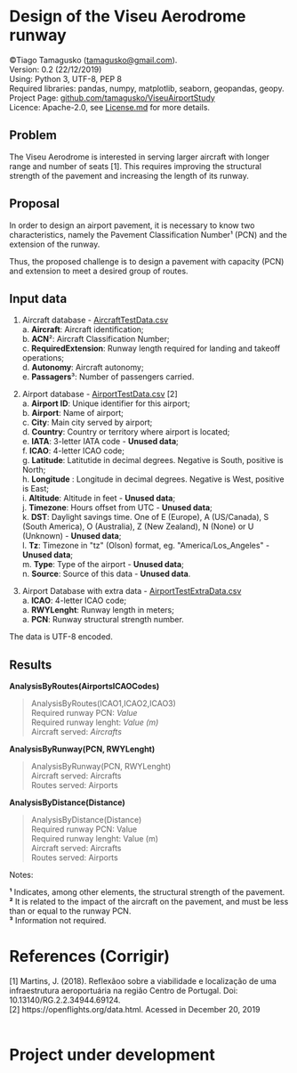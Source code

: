 # <h1>Design of the Viseu Aerodrome runway</h1>

©Tiago Tamagusko (tamagusko@gmail.com). 
<br> Version: 0.2 (22/12/2019)
<br> Using: Python 3, UTF-8, PEP 8
<br> Required libraries: pandas, numpy, matplotlib, seaborn, geopandas, geopy.
<br> Project Page: <a href="https://github.com/tamagusko/ViseuAirportStudy/">github.com/tamagusko/ViseuAirportStudy</a>
<br> Licence: Apache-2.0, see <a href="https://github.com/tamagusko/ViseuAirportStudy/License.md">License.md</a> for more details.


<h2>Problem</h2>

The Viseu Aerodrome is interested in serving larger aircraft with longer range and number of seats [1]. This requires improving the structural strength of the pavement and increasing the length of its runway.

<h2>Proposal</h2>

In order to design an airport pavement, it is necessary to know two characteristics, namely the Pavement Classification Number¹ (PCN) and the extension of the runway.

Thus, the proposed challenge is to design a pavement with capacity (PCN) and extension to meet a desired group of routes.

<h2>Input data</h2>

1. Aircraft database - <a href="https://github.com/tamagusko/ViseuAirportStudy/blob/master/Data/AircraftTestData.csv">AircraftTestData.csv</a> 
   <br>a. **Aircraft**: Aircraft identification;
   <br>b. **ACN**²: Aircraft Classification Number;
   <br>c. **RequiredExtension**: Runway length required for landing and takeoff operations;
   <br>d. **Autonomy**: Aircraft autonomy;
   <br>e. **Passagers**³: Number of passengers carried.

2. Airport database  - <a href="https://github.com/tamagusko/ViseuAirportStudy/blob/master/Data/AirportTestData.csv">AirportTestData.csv</a>  [2]
   <br>a. **Airport ID**: 	Unique identifier for this airport;
   <br>b. **Airport**: Name of airport;
   <br>c. **City**:  Main city served by airport;
   <br>d. **Country**: 	Country or territory where airport is located;
   <br>e. **IATA**:  3-letter IATA code - **Unused data**;
   <br>f. **ICAO**:  4-letter ICAO code;
   <br>g. **Latitude**: 	Latitutide in decimal degrees. Negative is South, positive is North;
   <br>h. **Longitude** :	Longitude in decimal degrees. Negative is West, positive is East;
   <br>i. **Altitude**: 	Altitude in feet - **Unused data**;
   <br>j. **Timezone**: 	Hours offset from UTC  - **Unused data**;
   <br>k. **DST**: 	Daylight savings time. One of E (Europe), A (US/Canada), S (South America), O (Australia), Z (New Zealand), N (None) or U (Unknown)  - **Unused data**;
   <br>l. **Tz**: Timezone in "tz" (Olson) format, eg. "America/Los_Angeles" - **Unused data**;
   <br>m. **Type**: 	Type of the airport - **Unused data**;
   <br>n. **Source**: 	Source of this data - **Unused data**.
3. Airport Database with extra data - <a href="https://github.com/tamagusko/ViseuAirportStudy/blob/master/Data/AirportTestData.csv">AirportTestExtraData.csv</a>
   <br>a. **ICAO**:  4-letter ICAO code;
   <br>a. **RWYLenght**:  Runway length in meters;
   <br>a. **PCN**:  Runway structural strength number.
   
The data is UTF-8 encoded.

<h2>Results</h2>

**AnalysisByRoutes(AirportsICAOCodes)**
> AnalysisByRoutes(ICAO1,ICAO2,ICAO3)
<br>Required runway PCN: *Value*
<br>Required runway lenght: *Value (m)*
<br>Aircraft served: *Aircrafts*

**AnalysisByRunway(PCN, RWYLenght)**
> AnalysisByRunway(PCN, RWYLenght)
<br>Aircraft served: Aircrafts
<br>Routes served: Airports

**AnalysisByDistance(Distance)**
> AnalysisByDistance(Distance)
<br>Required runway PCN: Value
<br>Required runway lenght: Value (m)
<br>Aircraft served: Aircrafts
<br>Routes served: Airports


Notes: 

**¹** Indicates, among other elements, the structural strength of the pavement. <br>
**²** It is related to the impact of the aircraft on the pavement, and must be less than or equal to the runway PCN. <br>
**³** Information not required.


<h1> References (Corrigir)</h1> 
[1] Martins, J. (2018).  Reflexãoo sobre a viabilidade e localização de uma infraestrutura aeroportuária na região Centro de Portugal. Doi: 10.13140/RG.2.2.34944.69124.
<br>[2] https://openflights.org/data.html. Acessed in December 20, 2019<br><br>

# Project under development
